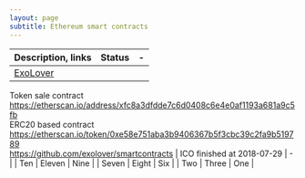 ```yaml
---
layout: page
subtitle: Ethereum smart contracts
---
```


 
| Description, links | Status | -|
| :------ |:--- | :--- |
| [ExoLover](https://exolover.io/)  
  Token sale  contract https://etherscan.io/address/xfc8a3dfdde7c6d0408c6e4e0af1193a681a9c5fb  
  ERC20 based contract https://etherscan.io/token/0xe58e751aba3b9406367b5f3cbc39c2fa9b519789  
  https://github.com/exolover/smartcontracts | ICO  finished  at 2018-07-29 | - |
| Ten | Eleven | Nine |
| Seven | Eight | Six |
| Two | Three | One |

